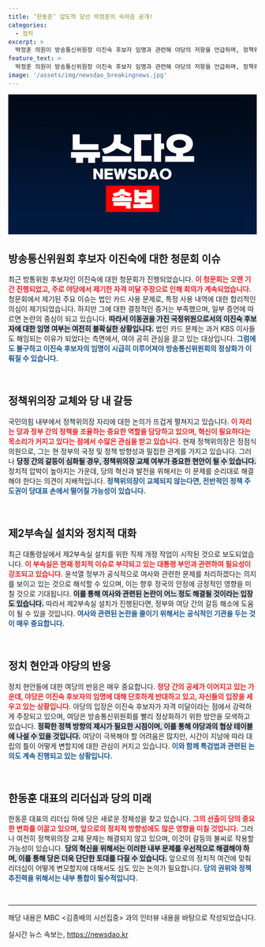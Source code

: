```yaml
---
title: ‘한동훈’ 압도적 당선 박정훈의 속마음 공개!
categories:
  - 정치
excerpt: >
  박정훈 의원이 방송통신위원장 이진숙 후보자 임명과 관련해 야당의 저항을 언급하며, 정책위의장 교체 필요성을 강조했습니다. 당정 간 갈등이 예상된다고 경고하며 정상화의 중요성을 역설했습니다.
feature_text: >
  박정훈 의원이 방송통신위원장 이진숙 후보자 임명과 관련해 야당의 저항을 언급하며, 정책위의장 교체 필요성을 강조했습니다. 당정 간 갈등이 예상된다고 경고하며 정상화의 중요성을 역설했습니다.
image: '/assets/img/newsdao_breakingnews.jpg'
---
```


<p><img src="/assets/img/newsdao_breakingnews.jpg" alt="ontimetimes 속보" /></p>

<h2 data-ke-size="size26">방송통신위원회 후보자 이진숙에 대한 청문회 이슈</h2>

<p data-ke-size="size16">최근 방통위원 후보자인 이진숙에 대한 청문회가 진행되었습니다. <b><span style="color: #ee2323;">이 청문회는 오랜 기간 진행되었고, 주로 야당에서 제기한 자격 미달 주장으로 인해 회의가 계속되었습니다.</span></b> 청문회에서 제기된 주요 이슈는 법인 카드 사용 문제로, 특정 사용 내역에 대한 합리적인 의심이 제기되었습니다. 하지만 그에 대한 결정적인 증거는 부족했으며, 일부 증언에 따르면 논란의 중심이 되고 있습니다. <b><span style="background-color: #21538527;">따라서 이동권을 가진 국정위원으로서의 이진숙 후보자에 대한 임명 여부는 여전히 불확실한 상황입니다.</span></b> 법인 카드 문제는 과거 KBS 이사들도 해임되는 이유가 되었다는 측면에서, 여야 공히 관심을 끌고 있는 대상입니다. <b><span style="color: #1a5490;">그럼에도 불구하고 이진숙 후보자의 임명이 시급히 이루어져야 방송통신위원회의 정상화가 이뤄질 수 있습니다.</span></b></p>

<p data-ke-size="size16">&nbsp;</p>

<h2 data-ke-size="size26">정책위의장 교체와 당 내 갈등</h2>

<p data-ke-size="size16">국민의힘 내부에서 정책위의장 자리에 대한 논의가 뜨겁게 펼쳐지고 있습니다. <b><span style="color: #ee2323;">이 자리는 당과 정부 간의 정책을 조율하는 중요한 역할을 담당하고 있으며, 혁신이 필요하다는 목소리가 커지고 있다는 점에서 수많은 관심을 받고 있습니다.</span></b> 현재 정책위의장은 정점식 의원으로, 그는 현 정부의 국정 및 정책 방향성과 밀접한 관계를 가지고 있습니다. 그러나 <b><span style="background-color: #21538527;">당정 간의 갈등이 심화될 경우, 정책위의장 교체 여부가 중요한 현안이 될 수 있습니다.</span></b> 정치적 압박이 높아지는 가운데, 당의 혁신과 발전을 위해서는 이 문제를 순리대로 해결해야 한다는 의견이 지배적입니다. <b><span style="color: #1a5490;">정책위의장이 교체되지 않는다면, 전반적인 정책 주도권이 당대표 손에서 떨어질 가능성이 있습니다.</span></b></p>

<p data-ke-size="size16">&nbsp;</p>

<h2 data-ke-size="size26">제2부속실 설치와 정치적 대화</h2>

<p data-ke-size="size16">최근 대통령실에서 제2부속실 설치를 위한 직제 개정 작업이 시작된 것으로 보도되었습니다. <b><span style="color: #ee2323;">이 부속실은 현재 정치적 이슈로 부각되고 있는 대통령 부인과 관련하여 필요성이 강조되고 있습니다.</span></b> 윤석열 정부가 공식적으로 여사와 관련한 문제를 처리하겠다는 의지를 보이고 있는 것으로 해석할 수 있으며, 이는 향후 정국의 안정에 긍정적인 영향을 미칠 것으로 기대됩니다. <b><span style="background-color: #21538527;">이를 통해 여사와 관련된 논란이 어느 정도 해결될 것이라는 입장도 있습니다.</span></b> 따라서 제2부속실 설치가 진행된다면, 정부와 여당 간의 갈등 해소에 도움이 될 수 있을 것입니다. <b><span style="color: #1a5490;">여사와 관련된 논란을 줄이기 위해서는 공식적인 기관을 두는 것이 매우 중요합니다.</span></b></p>

<p data-ke-size="size16">&nbsp;</p>

<h2 data-ke-size="size26">정치 현안과 야당의 반응</h2>

<p data-ke-size="size16">정치 현안들에 대한 여당의 반응은 매우 중요합니다. <b><span style="color: #ee2323;">정당 간의 공세가 이어지고 있는 가운데, 야당은 이진숙 후보자의 임명에 대해 단호하게 반대하고 있고, 자신들의 입장을 세우고 있는 상황입니다.</span></b> 야당의 입장은 이진숙 후보자가 자격 미달이라는 점에서 강력하게 주장되고 있으며, 여당은 방송통신위원회를 빨리 정상화하기 위한 방안을 모색하고 있습니다. <b><span style="background-color: #21538527;">정확한 정책 방향의 제시가 필요한 시점이며, 이를 통해 야당과의 협상 테이블에 나설 수 있을 것입니다.</span></b> 여당이 극복해야 할 어려움은 많지만, 시간이 지남에 따라 대립의 틀이 어떻게 변할지에 대한 관심이 커지고 있습니다. <b><span style="color: #1a5490;">이와 함께 특검법과 관련된 논의도 계속 진행되고 있는 상황입니다.</span></b></p>

<p data-ke-size="size16">&nbsp;</p>

<h2 data-ke-size="size26">한동훈 대표의 리더십과 당의 미래</h2>

<p data-ke-size="size16">한동훈 대표의 리더십 하에 당은 새로운 정체성을 찾고 있습니다. <b><span style="color: #ee2323;">그의 선출이 당의 중요한 변화를 이끌고 있으며, 앞으로의 정치적 방향성에도 많은 영향을 미칠 것입니다.</span></b> 그러나 여전히 정책위의장 교체 문제는 해결되지 않고 있으며, 이것이 갈등의 불씨로 작용할 가능성이 있습니다. <b><span style="background-color: #21538527;">당의 혁신을 위해서는 이러한 내부 문제를 우선적으로 해결해야 하며, 이를 통해 당은 더욱 단단한 토대를 다질 수 있습니다.</span></b> 앞으로의 정치적 여건에 맞춰 리더십이 어떻게 변모할지에 대해서도 심도 있는 논의가 필요합니다. <b><span style="color: #1a5490;">당의 권위와 정책 추진력을 위해서는 내부 통합이 필수적입니다.</span></b></p>

<p data-ke-size="size16">&nbsp;</p>

<hr />

<p data-ke-size="size16">해당 내용은 MBC <김종배의 시선집중> 과의 인터뷰 내용을 바탕으로 작성되었습니다.</p>
실시간 뉴스 속보는, <a href="https://newsdao.kr" rel="dofollow">https://newsdao.kr</a>


